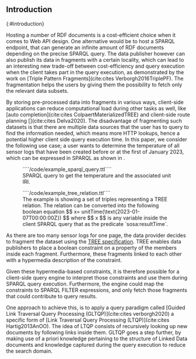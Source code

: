 ## Introduction
{:#introduction}

Hosting a number of RDF documents is a cost-efficient choice when it comes to Web API design.
One alternative would be to host a SPARQL endpoint, that can generate an infinite amount of RDF documents depending on the precise SPARQL query.
The data publisher however can also publish its data in fragments with a certain locality,
which can lead to an interesting new trade-off between cost-efficiency and query execution when the client takes part in the query execution,
as demonstrated by the work on [Triple Pattern Fragments](cite:cites Verborgh2016TriplePF).
The fragmentation helps the users by giving them the possibility to fetch only the relevant data subsets.

By storing pre-processed data into fragments in various ways, client-side applications can reduce computational load during other tasks as well, like [auto completion](cite:cites ColpaertMaterializedTREE) and client-side route planning [](cite:cites Delva2020).
The disadvantage of fragmenting such datasets is that there are multiple data sources that the user
has to query to find the information needed, which means more HTTP lookups,
hence a potential higher client side query execution time. 
In this paper, we consider the following use case;
a user wants to determine the temperature of all sensor logs that have been created before or at the first of January 2023,
which can be expressed in SPARQL as shown in [](#example-sparql).

<div class="sidebysidecontainer" style="align-items: stretch !important; ">
<figure id="example-sparql" class="listing" style="padding-right: 5px; padding-left: 5px; height='100%'">
````/code/example_sparql_query.ttl````
<figcaption markdown="block">
SPARQL query to get the temperature and the associated unit IRI.
</figcaption>
</figure>

<figure id="TREE-relation-turtle-example" class="listing" style="padding-right: 5px; padding-left: 5px">
````/code/example_tree_relation.ttl````
<figcaption markdown="block">
The example is showing a set of triples representing a TREE relation. 
The relation can be converted into the following boolean equation 
$$ x= unitTime(\text{2023-01-07T00:00:00Z}) $$ 
where $$ x $$ is any variable inside the client SPARQL query that as the predicate `sosa:resultTime`.
</figcaption>
</figure>
</div>

As there are too many sensor logs for one page, the data provider decides
to fragment the dataset using the [TREE specification](https://w3id.org/tree/specification).
TREE enables data publishers to place a boolean constraint on a property of the members inside each fragment.
Furthermore, these fragments linked to each other with a hypermedia description of the constraint.

Given these hypermedia-based constraints,
it is therefore possible for a client-side query engine
to interpret those constraints and use them during SPARQL query execution.
Furthermore, the engine could map the constraints to SPARQL FILTER expressions,
and only fetch those fragments that could contribute to query results.

One approach to achieve this, is to apply a query paradigm called
[Guided Link Traversal Query Processing (GLTQP)](cite:cites verborgh2020)
a specific form of [Link Traversal Query Processing (LTQP)](cite:cites Hartig2013AnOO).
The idea of LTQP consists of recursively looking up new documents
by following links inside them.
GLTQP goes a step further,
by making use of a priori knowledge pertaining to the structure of Linked Data documents and 
knowledge captured during the query execution to reduce the search domain.
